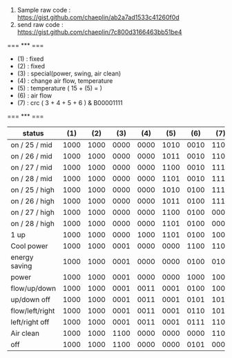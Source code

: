 1) Sample raw code : https://gist.github.com/chaeplin/ab2a7ad1533c41260f0d
2) send raw code : https://gist.github.com/chaeplin/7c800d3166463bb51be4


=== *** ===
- (1) : fixed 
- (2) : fixed
- (3) : special(power, swing, air clean)
- (4) : change air flow, temperature
- (5) : temperature ( 15 + (5) = )
- (6) : air flow
- (7) : crc ( 3 + 4 + 5 + 6 ) & B00001111

=== *** ===

|       status   | (1)| (2)| (3)| (4)| (5)| (6)| (7)
|----------------|----|----|----|----|----|----|----
| on / 25 / mid  |1000|1000|0000|0000|1010|0010|1100
| on / 26 / mid  |1000|1000|0000|0000|1011|0010|1101      
| on / 27 / mid  |1000|1000|0000|0000|1100|0010|1110     
| on / 28 / mid  |1000|1000|0000|0000|1101|0010|1111     
| on / 25 / high |1000|1000|0000|0000|1010|0100|1110     
| on / 26 / high |1000|1000|0000|0000|1011|0100|1111     
| on / 27 / high |1000|1000|0000|0000|1100|0100|0000     
| on / 28 / high |1000|1000|0000|0000|1101|0100|0001     
| 1 up           |1000|1000|0000|1000|1101|0100|1001     
| Cool power     |1000|1000|0001|0000|0000|1100|1101     
| energy saving  |1000|1000|0001|0000|0000|0100|0101     
| power          |1000|1000|0001|0000|0000|1000|1001            
| flow/up/down   |1000|1000|0001|0011|0001|0100|1001     
| up/down off    |1000|1000|0001|0011|0001|0101|1010     
| flow/left/right|1000|1000|0001|0011|0001|0110|1011     
| left/right off |1000|1000|0001|0011|0001|0111|1100     
| Air clean      |1000|1000|1100|0000|0000|0000|1100     
| off            |1000|1000|1100|0000|0000|0101|0001 